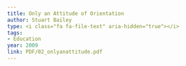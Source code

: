 ```yaml
---
title: Only an Attitude of Orientation
author: Stuart Bailey
type: <i class="fa fa-file-text" aria-hidden="true"></i>
tags:
- Education
year: 2009
link: PDF/02_onlyanattitude.pdf
---
```

